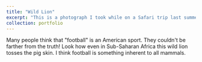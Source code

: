 ```yaml
---
title: "Wild Lion"
excerpt: "This is a photograph I took while on a Safari trip last summer<br/><img src='/images/Fatcat.png'>"
collection: portfolio
---
```


Many people think that "football" is an American sport. They couldn't be farther from the truth! Look how even in Sub-Saharan Africa this wild lion tosses the pig skin. I think football is something inherent to all mammals. 
